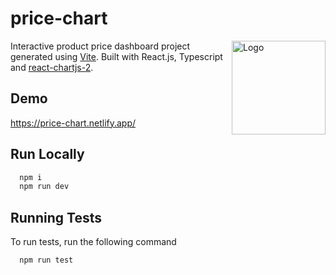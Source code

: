 # price-chart

<img align="right" width="150" height="150" alt="Logo" src="https://vitejs.dev/logo-with-shadow.png">

Interactive product price dashboard project generated using <a href="https://vitejs.dev/">Vite</a>. Built with React.js, Typescript and <a href="https://github.com/reactchartjs/react-chartjs-2">react-chartjs-2</a>.

## Demo

https://price-chart.netlify.app/

## Run Locally

```bash
  npm i
  npm run dev
```

## Running Tests

To run tests, run the following command

```bash
  npm run test
```
